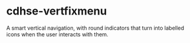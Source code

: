 # cdhse-vertfixmenu
A smart vertical navigation, with round indicators that turn into labelled icons when the user interacts with them.
